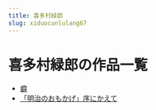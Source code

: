 ```yaml
---
title: 喜多村緑郎
slug: xiduocunlulang67
---
```


# 喜多村緑郎の作品一覧

- [癖](pia8)
- [「明治のおもかげ」序にかえて](mingzhinoomokagexunikaete69)
